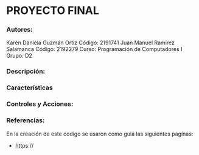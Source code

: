 # PROYECTO FINAL
### **Autores:**

Karen Daniela Guzmán Ortiz   Código: 2191741
Juan Manuel Ramirez Salamanca   Código: 2192279
Curso: Programación de Computadores I Grupo: D2

### **Descripción:**


### **Características**


### **Controles y Acciones:**


### **Referencias:**
En la creación de este codigo se usaron como guia las siguientes pagínas:
- https://

